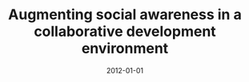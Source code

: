 ---
title: "Augmenting social awareness in a collaborative development environment"
collection: publications
category: conferences
permalink: /publication/2012-01-01-Augmenting-social-awareness-in-a-collaborative-development-environment
date: 2012-01-01
venue: 'In Proc. of 5th International Workshop on Co-operative and Human Aspects of Software Engineering, CHASE 2012, Zurich, Switzerland, June 2, 2012'
paperurl: 'https://doi.org/10.1109/CHASE.2012.6223009'
citation: ' Fabio Calefato,  Filippo Lanubile, &quot;Augmenting social awareness in a collaborative development environment.&quot; <i>In Proc. of 5th International Workshop on Co-operative and Human Aspects of Software Engineering, CHASE 2012, Zurich, Switzerland, June 2, 2012</i>, 2012.'
doi: https://doi.org/10.1109/CHASE.2012.6223009
---